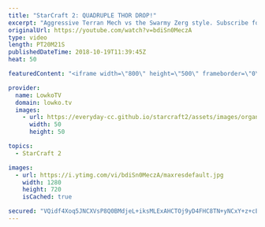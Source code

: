 ```yaml
---
title: "StarCraft 2: QUADRUPLE THOR DROP!"
excerpt: "Aggressive Terran Mech vs the Swarmy Zerg style. Subscribe for more videos: http://lowko.tv/youtube Drone rush vs Drone rush: https://goo.gl/GsDVVk  Gumiho has his own way of playing Terran mech. In this video I cast a game between him and Reynor that was recently played as part of the BTSL Cross Finals."
originalUrl: https://youtube.com/watch?v=bdiSn0MeczA
type: video
length: PT20M21S
publishedDateTime: 2018-10-19T11:39:45Z
heat: 50

featuredContent: "<iframe width=\"800\" height=\"500\" frameborder=\"0\" src=\"https://www.youtube.com/embed/bdiSn0MeczA\" allow=\"accelerometer; autoplay; encrypted-media; gyroscope; picture-in-picture\" allowfullscreen></iframe>"

provider:
  name: LowkoTV
  domain: lowko.tv
  images:
    - url: https://everyday-cc.github.io/starcraft2/assets/images/organizations/lowko.tv-50x50.jpg
      width: 50
      height: 50

topics:
  - StarCraft 2

images:
  - url: https://i.ytimg.com/vi/bdiSn0MeczA/maxresdefault.jpg
    width: 1280
    height: 720
    isCached: true

secured: "VQidf4Xoq5JNCXVsP8Q0BMdjeL+iksMLExAHCTOj9yD4FHC8TN+yNCxY+z+cE6bpFZ5PGJkgax1unl31voQXMHSZwqUX0x2D6Xq7rdWsQx5LlOoW5tEp8B7F8gj9b+XjVDuw8SIsmXvO9cTiBaT9/E+xtsd+PT/cSs0bEJGGrZTO+bBUPKEJB71a3kUvS2xkDVjhvHeMu9jxOtQ0T7sf1aXq2tsSNn0g4dDFg59BnzNKimU6wyndUFyQ9+Mdkcdk7kyQMd5a9LFEhcWeUUy2IUXwxvwIEDKrmbo3GPEnpMPgrfCUbeO7+3oVxzrUHPLigxjFEm3vyvxZ6KOMtYPLBlfxbtduIrXfsL/IsYzXUAI0N+2TXKeDi42fH7OcUBxHEagKv1GXjtKX5kpODV2hABGd/EZDlVLWuSxJJJrAHIxcqfavZ6D3USGS5jQzkYbL;t7Vo1SiNrQs0YXG3NhJ+wA=="
---
```


